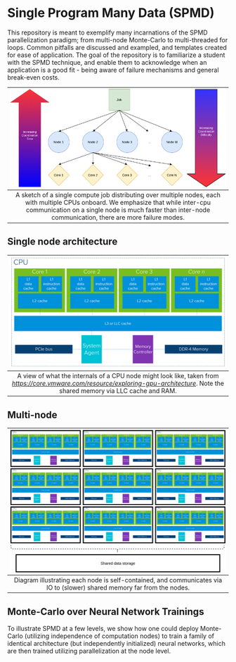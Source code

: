# Single Program Many Data (SPMD)
  This repository is meant to exemplify many incarnations of the SPMD parallelization paradigm; from multi-node Monte-Carlo to multi-threaded for loops. Common pitfalls are discussed and exampled, and templates created for ease of application. The goal of the repository is to familiarize a student with the SPMD technique, and enable them to acknowledge when an application is a good fit - being aware of failure mechanisms and general break-even costs.

| ![Single Program Many Data Schematics](./assets/SPMDSchematic.png) |
|:--:|
| A sketch of a single compute job distributing over multiple nodes, each with multiple CPUs onboard. We emphasize that while inter-cpu communication on a single node is much faster than inter-node communication, there are more failure modes. |

## Single node architecture
| ![Single Node](./assets/cpuArchitecture.png) |
|:--:|
| A view of what the internals of a CPU node might look like, taken from *https://core.vmware.com/resource/exploring-gpu-architecture*. Note the shared memory via LLC cache and RAM. |

## Multi-node
| ![Multi Node](./assets/multiNodeCommunication.png) |
|:--:|
| Diagram illustrating each node is self-contained, and communicates via IO to (slower) shared memory far from the nodes. |

## Monte-Carlo over Neural Network Trainings
To illustrate SPMD at a few levels, we show how one could deploy Monte-Carlo (utilizing independence of computation nodes) to train a family of identical architecture (but independently initialized) neural networks, which are then trained utilizing parallelization at the node level.
